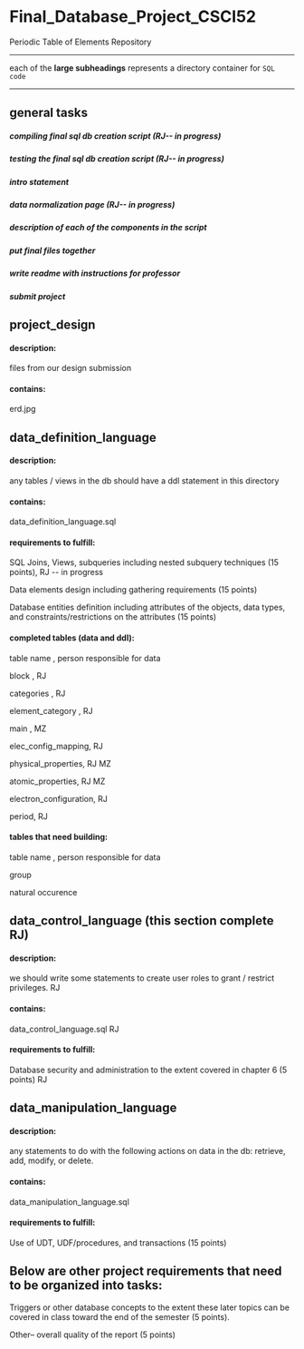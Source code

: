 # Final_Database_Project_CSCI52
Periodic Table of Elements Repository
***
each of the **large subheadings** represents a directory container for `SQL code`  
***

## general tasks
  ##### compiling final sql db creation script (RJ-- in progress) 
  ##### testing the final sql db creation script (RJ-- in progress) 
  ##### intro statement
  ##### data normalization page (RJ-- in progress) 
  ##### description of each of the components in the script 
  ##### put final files together
  ##### write readme with instructions for professor
  ##### submit project  

## project_design

#### description:
  files from our design submission

#### contains:
  erd.jpg


## data_definition_language

#### description:
  any tables / views in the db should have a ddl statement in this directory

#### contains:
  data_definition_language.sql
  
#### requirements to fulfill:
  SQL Joins, Views, subqueries including nested subquery techniques (15 points), RJ -- in progress
  
  Data elements design including gathering requirements (15 points)
  
  Database entities definition including attributes of the objects, data types, and constraints/restrictions on the attributes (15 points)

#### completed tables (data and ddl):
table name ,  person responsible for data

block , RJ

categories , RJ 

element_category , RJ

main , MZ

elec_config_mapping, RJ

physical_properties, RJ MZ

atomic_properties, RJ MZ

electron_configuration, RJ

period, RJ

#### tables that need building:
table name ,  person responsible for data

group

natural occurence


## data_control_language (this section complete RJ)

#### description:
  we should write some statements to create user roles to grant / restrict privileges. RJ
  
#### contains:
  data_control_language.sql RJ
  
#### requirements to fulfill:
  Database security and administration to the extent covered in chapter 6 (5 points) RJ


## data_manipulation_language

#### description:
  any statements to do with the following actions on data in the db: retrieve, add, modify, or delete.
 
#### contains:
  data_manipulation_language.sql
  
#### requirements to fulfill:
  Use of UDT, UDF/procedures, and transactions (15 points)

## Below are other project requirements that need to be organized into tasks:

Triggers or other database concepts to the extent these later topics can be covered in class toward the end of the semester (5 points).

Other– overall quality of the report (5 points)

